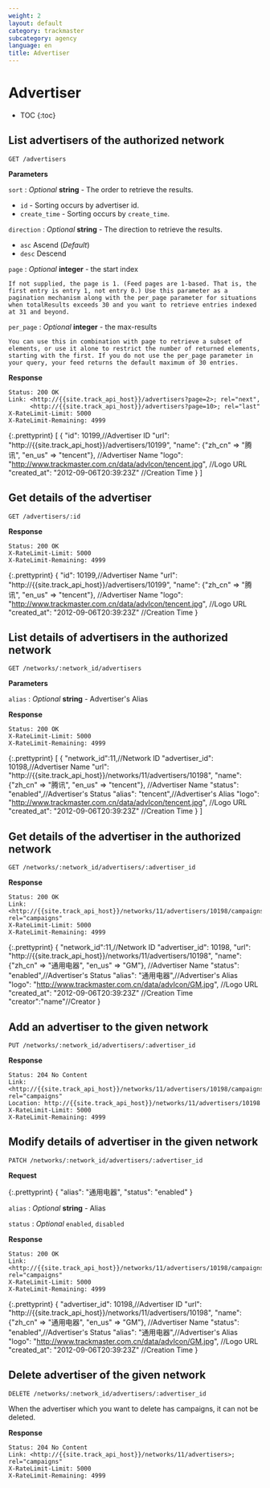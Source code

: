 ```yaml
---
weight: 2
layout: default
category: trackmaster
subcategory: agency
language: en
title: Advertiser
---
```


# Advertiser

* TOC
{:toc}

## List advertisers of the authorized network

    GET /advertisers

**Parameters**

`sort`
: _Optional_ **string** - The order to retrieve the results.

  * `id` - Sorting occurs by advertiser id.
  * `create_time` - Sorting occurs by `create_time`.

`direction`
: _Optional_ **string** - The direction to retrieve the results.

  * `asc` Ascend (_Default_)
  * `desc` Descend

`page`
: _Optional_ **integer** - the start index

	If not supplied, the page is 1. (Feed pages are 1-based. That is, the first entry is entry 1, not entry 0.) Use this parameter as a pagination mechanism along with the per_page parameter for situations when totalResults exceeds 30 and you want to retrieve entries indexed at 31 and beyond.

`per_page`
: _Optional_ **integer** - the max-results

	You can use this in combination with page to retrieve a subset of elements, or use it alone to restrict the number of returned elements, starting with the first. If you do not use the per_page parameter in your query, your feed returns the default maximum of 30 entries.

**Response**

    Status: 200 OK
    Link: <http://{{site.track_api_host}}/advertisers?page=2>; rel="next",
          <http://{{site.track_api_host}}/advertisers?page=10>; rel="last"
    X-RateLimit-Limit: 5000
    X-RateLimit-Remaining: 4999

{:.prettyprint}
    [
      {
        "id": 10199,//Advertiser ID
        "url": "http://{{site.track_api_host}}/advertisers/10199",
        "name": {"zh_cn" => "腾讯", "en_us" => "tencent"},   //Advertiser Name
        "logo": "http://www.trackmaster.com.cn/data/advIcon/tencent.jpg",  //Logo URL
        "created_at": "2012-09-06T20:39:23Z"  //Creation Time
      }
    ]


## Get details of the advertiser

    GET /advertisers/:id

**Response**

    Status: 200 OK
    X-RateLimit-Limit: 5000
    X-RateLimit-Remaining: 4999

{:.prettyprint}
    {
        "id": 10199,//Advertiser Name
        "url": "http://{{site.track_api_host}}/advertisers/10199",
        "name": {"zh_cn" => "腾讯", "en_us" => "tencent"},   //Advertiser Name
        "logo": "http://www.trackmaster.com.cn/data/advIcon/tencent.jpg",  //Logo URL
        "created_at": "2012-09-06T20:39:23Z"  //Creation Time
    }


## List details of advertisers in the authorized network

    GET /networks/:network_id/advertisers

**Parameters**

`alias`
: _Optional_ **string** - Advertiser's Alias


**Response**

    Status: 200 OK
    X-RateLimit-Limit: 5000
    X-RateLimit-Remaining: 4999

{:.prettyprint}
    [
      {
        "network_id":11,//Network ID
	    "advertiser_id": 10198,//Advertiser Name
        "url": "http://{{site.track_api_host}}/networks/11/advertisers/10198",
        "name": {"zh_cn" => "腾讯", "en_us" => "tencent"},   //Advertiser Name
        "status": "enabled",//Advertiser's Status
        "alias": "tencent",//Advertiser's Alias
        "logo": "http://www.trackmaster.com.cn/data/advIcon/tencent.jpg",  //Logo URL
        "created_at": "2012-09-06T20:39:23Z"  //Creation Time
      }
    ]

## Get details of the advertiser in the authorized network

    GET /networks/:network_id/advertisers/:advertiser_id

**Response**

    Status: 200 OK
    Link: <http://{{site.track_api_host}}/networks/11/advertisers/10198/campaigns>; rel="campaigns"
    X-RateLimit-Limit: 5000
    X-RateLimit-Remaining: 4999

{:.prettyprint}
    {
        "network_id":11,//Network ID
        "advertiser_id": 10198,
        "url": "http://{{site.track_api_host}}/networks/11/advertisers/10198",
        "name": {"zh_cn" => "通用电器", "en_us" => "GM"},   //Advertiser Name
        "status": "enabled",//Advertiser's Status
        "alias": "通用电器",//Advertiser's Alias
        "logo": "http://www.trackmaster.com.cn/data/advIcon/GM.jpg",  //Logo URL
        "created_at": "2012-09-06T20:39:23Z" //Creation Time
        "creator":"name"//Creator
    }

## Add an advertiser to the given network

    PUT /networks/:network_id/advertisers/:advertiser_id

**Response**

    Status: 204 No Content
    Link: <http://{{site.track_api_host}}/networks/11/advertisers/10198/campaigns>; rel="campaigns"
    Location: http://{{site.track_api_host}}/networks/11/advertisers/10198
    X-RateLimit-Limit: 5000
    X-RateLimit-Remaining: 4999


## Modify details of advertiser in the given network

    PATCH /networks/:network_id/advertisers/:advertiser_id

**Request**

{:.prettyprint}
    {
        "alias": "通用电器",
        "status": "enabled"
    }


`alias`
: _Optional_ **string** - Alias

`status`
: _Optional_ `enabled`, `disabled`

**Response**

    Status: 200 OK
    Link: <http://{{site.track_api_host}}/networks/11/advertisers/10198/campaigns>; rel="campaigns"
    X-RateLimit-Limit: 5000
    X-RateLimit-Remaining: 4999

{:.prettyprint}
    {
        "advertiser_id": 10198,//Advertiser ID
        "url": "http://{{site.track_api_host}}/networks/11/advertisers/10198",
        "name": {"zh_cn" => "通用电器", "en_us" => "GM"},   //Advertiser Name
        "status": "enabled",//Advertiser's Status
        "alias": "通用电器",//Advertiser's Alias
        "logo": "http://www.trackmaster.com.cn/data/advIcon/GM.jpg",  //Logo URL
        "created_at": "2012-09-06T20:39:23Z" //Creation Time
    }

## Delete advertiser of the given network

    DELETE /networks/:network_id/advertisers/:advertiser_id

When the advertiser which you want to delete has campaigns, it can not be deleted.

**Response**

    Status: 204 No Content
    Link: <http://{{site.track_api_host}}/networks/11/advertisers>; rel="campaigns"
    X-RateLimit-Limit: 5000
    X-RateLimit-Remaining: 4999


